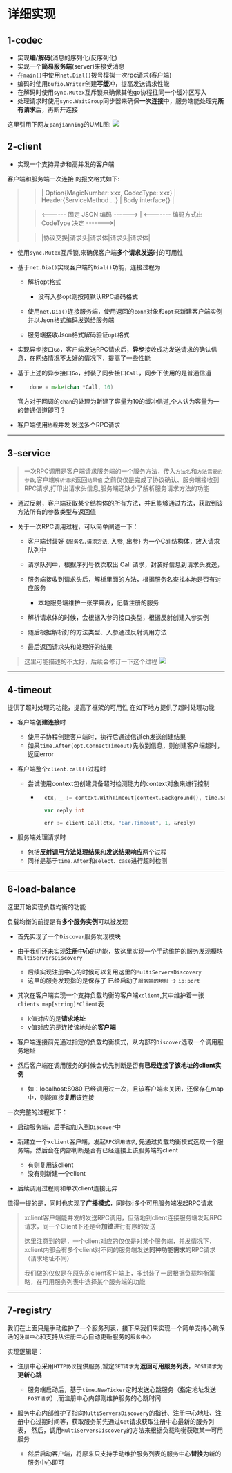 # 详细实现

## 1-codec

- 实现**编/解码**(消息的序列化/反序列化)
- 实现一个**简易服务端**(server)来接受消息
- 在`main()`中使用`net.Dial()`拨号模拟一次rpc请求(客户端)
- 编码时使用`bufio.Writer`创建**写缓冲**，提高发送请求性能
- 在解码时使用`sync.Mutex`互斥锁来确保其他go协程往同一个缓冲区写入
- 处理请求时使用`sync.WaitGroup`同步器来确保**一次连接**中，服务端能处理完**所有请求**后，再断开连接

这里引用下网友`panjianning`的UML图:
![](img/codec_1.png)

## 2-client

- 实现一个支持异步和高并发的客户端

客户端和服务端一次连接 的报文格式如下:

>>| Option{MagicNumber: xxx, CodecType: xxx} | Header{ServiceMethod ...} | Body interface{} |
>
>> <------      固定 JSON 编码      ------>  | <-------   编码方式由 CodeType 决定   ------->|
>
>>|协议交换|请求头|请求体|请求头|请求体|
- 使用`sync.Mutex`互斥锁,来确保客户端**多个请求发送**时的可用性
- 基于`net.Dia()`实现客户端的`Dial()`功能，连接过程为

    - 解析opt格式
  
        - 没有入参opt则按照默认RPC编码格式
    - 使用`net.Dia()`连接服务端，使用返回的`conn`对象和`opt`来新建客户端实例并以Json格式编码发送给服务端
    - 服务端接收Json格式解码验证`opt`格式
- 实现异步接口`Go`，客户端发送RPC请求后，**异步**接收成功发送请求的确认信息，在网络情况不太好的情况下，提高了一些性能
- 基于上述的异步接口`Go`，封装了同步接口`Call`，同步下使用的是普通信道
- 
    ```go
        done = make(chan *Call, 10)
    ```
    官方对于回调的`chan`的处理为新建了容量为10的缓冲信道,个人认为容量为一的普通信道即可？

- 客户端使用`协程`并发 发送多个RPC请求

---

## 3-service
> 一次RPC调用是客户端请求服务端的一个服务方法，传入`方法名`和`方法需要的参数`,客户端`解析请求`返回`结果值`
> 之前仅仅是完成了协议确认、服务端接收到RPC请求,打印出请求头信息,服务端还缺少了解析服务请求方法的功能

- 通过反射，客户端获取某个结构体的所有方法，并且能够通过方法，获取到该方法所有的参数类型与返回值

- 关于一次RPC调用过程，可以简单阐述一下：

  - 客户端封装好 {`服务名.请求方法`, 入参, 出参} 为一个Call结构体，放入请求队列中
  - 请求队列中，根据序列号依次取出 Call 请求，封装好信息到请求头发送，
  - 服务端接收到请求头后，解析里面的方法，根据服务名查找本地是否有对应服务
  
    - 本地服务端维护一张字典表，记载注册的服务
  - 解析请求体的时候，会根据入参的接口类型，根据反射创建入参实例
  - 随后根据解析好的方法类型、入参通过反射调用方法
  - 最后返回请求头和处理好的结果

>这里可能描述的不太好，后续会修订一下这个过程
![](img/service_1.png)

---

## 4-timeout
提供了超时处理的功能，提高了框架的可用性
在如下地方提供了超时处理功能

- 客户端**创建连接**时

  - 使用子协程创建客户端时，执行后通过信道ch发送创建结果
  - 如果`time.After(opt.ConnectTimeout)`先收到信息，则创建客户端超时，返回error
  
- 客户端整个`client.call()`过程时

  - 尝试使用context包创建具备超时检测能力的context对象来进行控制
    
    - ```go
        ctx, _ := context.WithTimeout(context.Background(), time.Second)
      
        var reply int
      
        err := client.Call(ctx, "Bar.Timeout", 1, &reply)
      ```

- 服务端处理请求时

  - 包括**反射调用方法处理结果**和**发送结果响应**两个过程
  - 同样是基于`time.After`和`select、case`进行超时检测

---

## 6-load-balance
这里开始实现负载均衡的功能

负载均衡的前提是有**多个服务实例**可以被发现

- 首先实现了一个`Discover`服务发现模块
- 由于我们还未实现**注册中心**的功能，故这里实现一个手动维护的服务发现模块`MultiServersDiscovery`

  - 后续实现注册中心的时候可以复用这里的`MultiServersDiscovery`
  - 这里的服务发现指的是保存了 已经启动了`服务端的地址` -> `ip:port`

- 其次在客户端实现一个支持负载均衡的客户端`xclient`,其中维护着一张`clients map[string]*Client`表

  - k值对应的是**请求地址**
  - v值对应的是连接该地址的**客户端**

- 客户端连接前先通过指定的负载均衡模式，从内部的`Discover`选取一个调用服务地址
- 然后客户端在调用服务的时候会优先判断是否有**已经连接了该地址的client实例**

  - 如：localhost:8080 已经调用过一次，且该客户端未关闭，还保存在map中，则能直接**复用**该连接

一次完整的过程如下：

- 启动服务端，后手动加入到`Discover`中
- 新建立一个`xclient`客户端，发起`RPC调用请求`, 先通过负载均衡模式选取一个服务端，然后会在内部判断是否有已经连接上该服务端的client

  - 有则复用该client
  - 没有则新建一个client

- 后续调用过程则和单次client连接无异
  
值得一提的是，同时也实现了**广播模式**，同时对多个可用服务端发起RPC请求

> xclient客户端能并发的发送RPC调用，但落地到client连接服务端发起RPC请求，同一个Client下还是会**加锁**进行有序的发送
> 
> 这里注意到的是，一个client对应的仅仅是对某个服务端，并发情况下，xclient内部会有多个client对不同的服务端发送**同种功能需求**的RPC请求（请求地址不同）
> 
> 我们做的仅仅是在原先的client客户端上，多封装了一层根据负载均衡策略，在可用服务列表中选择某个服务端的功能

---

## 7-registry

我们在上面只是手动维护了一个服务列表，接下来我们来实现一个简单支持心跳保活的`注册中心`和支持从注册中心自动更新服务的`服务中心`

实现逻辑是：
- 注册中心采用`HTTP协议`提供服务,暂定`GET请求`为**返回可用服务列表**，`POST请求`为**更新心跳**

  - 服务端启动后，基于`time.NewTicker`定时发送心跳服务（指定地址发送`POST请求`）,而注册中心内部则维护服务的心跳时间

- 服务中心内部维护了指向`MultiServersDiscovery`的指针、注册中心地址、注册中心过期时间等，获取服务前先通过`Get`请求获取注册中心最新的服务列表，
然后，调用`MultiServersDiscovery`的方法来根据负载均衡获取某一可用服务

  - 然后启动客户端，将原来只支持手动维护服务列表的服务中心**替换**为新的服务中心即可
  
  

